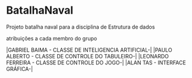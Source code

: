 # BatalhaNaval
Projeto batalha naval para a disciplina de Estrutura de dados

atribuições a cada membro do grupo

|GABRIEL BAIMA - CLASSE DE INTELIGENCIA ARTIFICIAL-|
|PAULO ALBERTO - CLASSE DE CONTROLE DO TABULEIRO-|
|LEONARDO FERREIRA - CLASSE DE CONTROLE DO JOGO-|
|ALAN TAS - INTERFACE GRÁFICA-|
